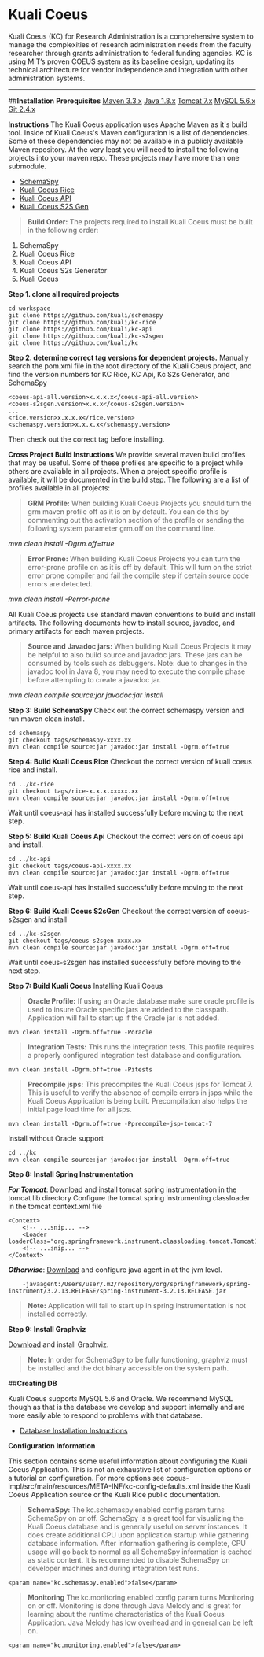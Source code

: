 **Kuali Coeus**
==
Kuali Coeus (KC) for Research Administration is a comprehensive system to manage the complexities of research administration needs from the faculty researcher through grants administration to federal funding agencies. KC is using MIT’s proven COEUS system as its baseline design, updating its technical architecture for vendor independence and integration with other administration systems.

----------
##**Installation**
**Prerequisites**
[Maven 3.3.x][1]
[Java 1.8.x][2]
[Tomcat 7.x][3]
[MySQL 5.6.x][4]
[Git 2.4.x][5]

**Instructions**
The Kuali Coeus application uses Apache Maven as it's build tool.  Inside of Kuali Coeus's Maven configuration is a list of dependencies.  Some of these dependencies may not be available in a publicly available Maven repository.  At the very least you will need to install the following projects into your maven repo.  These projects may have more than one submodule.

* [SchemaSpy](https://github.com/kuali/schemaspy)
* [Kuali Coeus Rice](https://github.com/kuali/kc-rice)
* [Kuali Coeus API](https://github.com/kuali/kc-api)
* [Kuali Coeus S2S Gen](https://github.com/kuali/kc-s2sgen)


> **Build Order:** The projects required to install Kuali Coeus must be built in the following order:
 1. SchemaSpy
 2. Kuali Coeus Rice
 3. Kuali Coeus API
 4. Kuali Coeus S2s Generator
 5. Kuali Coeus 

**Step 1. clone all required projects**
```
cd workspace
git clone https://github.com/kuali/schemaspy
git clone https://github.com/kuali/kc-rice
git clone https://github.com/kuali/kc-api
git clone https://github.com/kuali/kc-s2sgen
git clone https://github.com/kuali/kc
```
**Step 2. determine correct tag versions for dependent projects.**
Manually search the pom.xml file in the root directory of the Kuali Coeus project, and find the version numbers for KC Rice, KC Api, Kc S2s Generator, and SchemaSpy

```
<coeus-api-all.version>x.x.x.x</coeus-api-all.version>
<coeus-s2sgen.version>x.x.x</coeus-s2sgen.version>
...
<rice.version>x.x.x.x</rice.version>
<schemaspy.version>x.x.x.x</schemaspy.version>
```

Then check out the correct tag before installing.

**Cross Project Build Instructions**
We provide several maven build profiles that may be useful.  Some of these profiles are specific to a project while others are available in all projects.
When a project specific profile is available, it will be documented in the build step.  The following are a list of profiles available in all projects:

> **GRM Profile:** When building Kuali Coeus Projects you should turn the grm maven profile off as it is on by default.  You can do this by commenting out the activation section of the profile or sending the following system parameter grm.off on the command line. 
> 
*mvn clean install -Dgrm.off=true*

> **Error Prone:** When building Kuali Coeus Projects you can turn the error-prone profile on as it is off by default.  This will turn on the strict error prone compiler and fail the compile step if certain source code errors are detected. 
> 
*mvn clean install -Perror-prone*

All Kuali Coeus projects use standard maven conventions to build and install artifacts.  The following documents how to install source, javadoc, and primary artifacts for each maven projects.

> **Source and Javadoc jars:** When building Kuali Coeus Projects it may be helpful to also build source and javadoc jars.  These jars can be consumed by tools such as debuggers.  Note: due to changes in the javadoc tool in Java 8, you may need to execute the compile phase before attempting to create a javadoc jar. 
>
*mvn clean compile source:jar javadoc:jar install*


**Step 3: Build SchemaSpy**
Check out the correct schemaspy version and run maven clean install.
```
cd schemaspy
git checkout tags/schemaspy-xxxx.xx
mvn clean compile source:jar javadoc:jar install -Dgrm.off=true
```

**Step 4: Build Kuali Coeus Rice**
Checkout the correct version of kuali coeus rice and install.
```
cd ../kc-rice
git checkout tags/rice-x.x.x.xxxxx.xx
mvn clean compile source:jar javadoc:jar install -Dgrm.off=true 
```

Wait until coeus-api has installed successfully before moving to the next step.

**Step 5: Build Kuali Coeus Api**
Checkout the correct version of coeus api and install.
```
cd ../kc-api
git checkout tags/coeus-api-xxxx.xx
mvn clean compile source:jar javadoc:jar install -Dgrm.off=true 
```

Wait until coeus-api has installed successfully before moving to the next step.

**Step 6: Build Kuali Coeus S2sGen**
Checkout the correct version of coeus-s2sgen and install
```
cd ../kc-s2sgen
git checkout tags/coeus-s2sgen-xxxx.xx
mvn clean compile source:jar javadoc:jar install -Dgrm.off=true 
```

Wait until coeus-s2sgen has installed successfully before moving to the next step.

**Step 7: Build Kuali Coeus**
Installing Kuali Coeus
> **Oracle Profile:** If using an Oracle database make sure oracle profile is used to insure Oracle specific jars are added to the classpath.  Application will fail to start up if the Oracle jar is not added.
```
mvn clean install -Dgrm.off=true -Poracle
```

> **Integration Tests:** This runs the integration tests.  This profile requires a properly configured integration test database and configuration.
```
mvn clean install -Dgrm.off=true -Pitests
```

> **Precompile jsps:** This precompiles the Kuali Coeus jsps for Tomcat 7.  This is useful to verify the absence of compile errors in jsps while the Kuali Coeus Application is being built.  Precompilation also helps the initial page load time for all jsps.
```
mvn clean install -Dgrm.off=true -Pprecompile-jsp-tomcat-7
```


Install without Oracle support
```
cd ../kc
mvn clean compile source:jar javadoc:jar install -Dgrm.off=true
```

**Step 8: Install Spring Instrumentation**

***For Tomcat***: 
	[Download][6] and install tomcat spring instrumentation in the tomcat lib directory
    Configure the tomcat spring instrumenting classloader in the tomcat context.xml file
    
```
<Context>
    <!-- ...snip... -->
    <Loader loaderClass="org.springframework.instrument.classloading.tomcat.TomcatInstrumentableClassLoader"/>
    <!-- ...snip... -->
</Context>
``` 

***Otherwise***:
	[Download][7] and configure java agent in at the jvm level.
```
	-javaagent:/Users/user/.m2/repository/org/springframework/spring-instrument/3.2.13.RELEASE/spring-instrument-3.2.13.RELEASE.jar
``` 

>**Note:** Application will fail to start up in spring instrumentation is not installed correctly.

**Step 9: Install Graphviz**

[Download][8] and install Graphviz.

>**Note:** In order for SchemaSpy to be fully functioning, graphviz must be installed and the dot binary accessible on the system path.

##**Creating DB**

Kuali Coeus supports MySQL 5.6 and Oracle. We recommend MySQL though as that is the database we develop and support internally and are more easily able to respond to problems with that database.

* [Database Installation Instructions](coeus-db/coeus-db-sql/src/main/resources/co/kuali/coeus/data/migration/sql/README.md)

**Configuration Information**

This section contains some useful information about configuring the Kuali Coeus Application.  This is not an exhaustive list of configuration options or a tutorial on configuration.  For more options see coeus-impl/src/main/resources/META-INF/kc-config-defaults.xml inside the Kuali Coeus Application source or the Kuali Rice public documentation.
> **SchemaSpy:** The kc.schemaspy.enabled config param turns SchemaSpy on or off.  SchemaSpy is a great tool for visualizing the Kuali Coeus database and is generally useful on server instances.  It does create additional CPU upon application startup while gathering database information.  After information gathering is complete, CPU usage will go back to normal as all SchemaSpy information is cached as static content.  It is recommended to disable SchemaSpy on developer machines and during integration test runs. 
```
<param name="kc.schemaspy.enabled">false</param>
```

> **Monitoring** The kc.monitoring.enabled config param turns Monitoring on or off.  Monitoring is done through Java Melody and is great for learning about the runtime characteristics of the Kuali Coeus Application.  Java Melody has low overhead and in general can be left on.
```
<param name="kc.monitoring.enabled">false</param>
```

  [1]: http://maven.apache.org/download.cgi
  [2]: http://www.oracle.com/technetwork/java/javase/downloads/jdk8-downloads-2133151.html
  [3]: https://tomcat.apache.org/download-70.cgi
  [4]: http://dev.mysql.com/downloads/mysql/
  [5]: http://git-scm.com/downloads
  [6]: http://mvnrepository.com/artifact/org.springframework/spring-instrument-tomcat/3.2.13.RELEASE
  [7]: http://mvnrepository.com/artifact/org.springframework/spring-instrument/3.2.13.RELEASE
  [8]: http://www.graphviz.org/Download..php
  [9]: https://github.com/google/error-prone
